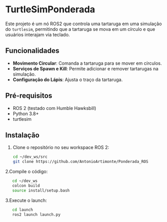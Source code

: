# TurtleSimPonderada

Este projeto é um nó ROS2 que controla uma tartaruga em uma simulação do `turtlesim`, permitindo que a tartaruga se mova em um círculo e que usuários interajam via teclado.

## Funcionalidades

- **Movimento Circular**: Comanda a tartaruga para se mover em círculos.
- **Serviços de Spawn e Kill**: Permite adicionar e remover tartarugas na simulação.
- **Configuração do Lápis**: Ajusta o traço da tartaruga.

## Pré-requisitos

- ROS 2 (testado com Humble Hawksbill)
- Python 3.8+
- turtlesim

## Instalação

1. Clone o repositório no seu workspace ROS 2:
   ```bash
   cd ~/dev_ws/src
   git clone https://github.com/AntonioArtimonte/Ponderada_ROS

2.Compile o código:

```bash
   cd ~/dev_ws
   colcon build
   source install/setup.bash
```

3.Execute o launch:

```bash
   cd launch
   ros2 launch launch.py
